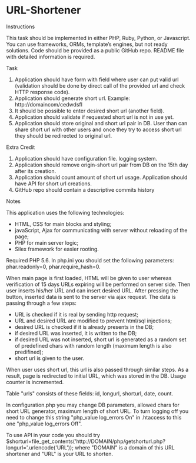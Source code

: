 # URL-Shortener
Instructions

This task should be implemented in either PHP, Ruby, Python, or Javascript. You can use frameworks, ORMs, template’s engines, but not ready solutions. Code should be provided as a public GitHub repo. README file with detailed information is required.

Task

1. Application should have form with field where user can put valid url (validation should be done by direct call of the provided url and check HTTP response code).
2. Application should generate short url. Example: http://domaincom/cedwdsfl
3. It should be possible to enter desired short url (another field).
4. Application should validate if requested short url is not in use yet.
5. Application should store original and short url pair in DB. User than can share short url with other users and once they try to access short url they should be redirected to original url.

Extra Credit

1. Application should have configuration file. logging system.
2. Application should remove origin-short url pair from DB on the 15th day after its creation.
3. Application should count amount of short url usage. Application should have API for short url creations.
4. GitHub repo should contain a descriptive commits history

Notes

This application uses the following technologies:
- HTML, CSS for main blocks and styling;
- javaScript, Ajax for communicating with server without reloading of the page;
- PHP for main server logic;
- Silex framework for easier rooting.

Required PHP 5.6. In php.ini you should set the following parameters:
phar.readonly=0, phar.require_hash=0.

When main page is first loaded, HTML will be given to user whereas verification of 15 days URLs expiring will be performed on server side.
Then user inserts his/her URL and can insert desired URL. After pressing the button, inserted data is sent to the server via ajax request. The data is passing through a few steps:
- URL is checked if it is real by sending http request;
- URL and desired URL are modified to prevent html/sql injections;
- desired URL is checked if it is already presents in the DB;
- if desired URL was inserted, it is written to the DB;
- if desired URL was not inserted, short url is generated as a random set of predefined chars with random length (maximum length is also predifined);
- short url is given to the user.

When user uses short url, this url is also passed through similar steps. As a result, page is redirected to initial URL, which was stored in the DB. Usage counter is incremented.

Table "urls" consists of these fields: id, longurl, shorturl, date, count.

In configuration.php you may change DB parameters, allowed chars for short URL generator, maximum length of short URL.
To turn logging off you need to change this string "php_value log_errors On" in .htaccess to this one "php_value log_errors Off".

To use API in your code you should try $shorturl=file_get_contents('http://DOMAIN/php/getshorturl.php?longurl='.urlencode('URL')); where "DOMAIN" is a domain of this URL shortener and "URL" is your URL to shorten.
